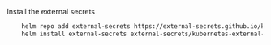 Install the external secrets

```sh
    helm repo add external-secrets https://external-secrets.github.io/kubernetes-external-secrets/
    helm install external-secrets external-secrets/kubernetes-external-secrets
```
